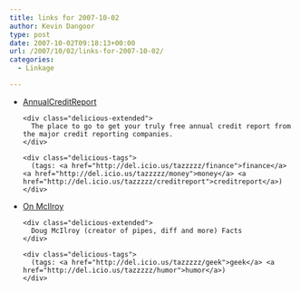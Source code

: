 ```yaml
---
title: links for 2007-10-02
author: Kevin Dangoor
type: post
date: 2007-10-02T09:18:13+00:00
url: /2007/10/02/links-for-2007-10-02/
categories:
  - Linkage

---
```

<ul class="delicious">
  <li>
    <div class="delicious-link">
      <a href="https://www.annualcreditreport.com/cra/index.jsp">AnnualCreditReport</a>
    </div>
    
    <div class="delicious-extended">
      The place to go to get your truly free annual credit report from the major credit reporting companies.
    </div>
    
    <div class="delicious-tags">
      (tags: <a href="http://del.icio.us/tazzzzz/finance">finance</a> <a href="http://del.icio.us/tazzzzz/money">money</a> <a href="http://del.icio.us/tazzzzz/creditreport">creditreport</a>)
    </div>
  </li>
  
  <li>
    <div class="delicious-link">
      <a href="http://www.cs.dartmouth.edu/~sinclair/doug/">On McIlroy</a>
    </div>
    
    <div class="delicious-extended">
      Doug McIlroy (creator of pipes, diff and more) Facts
    </div>
    
    <div class="delicious-tags">
      (tags: <a href="http://del.icio.us/tazzzzz/geek">geek</a> <a href="http://del.icio.us/tazzzzz/humor">humor</a>)
    </div>
  </li>
</ul>